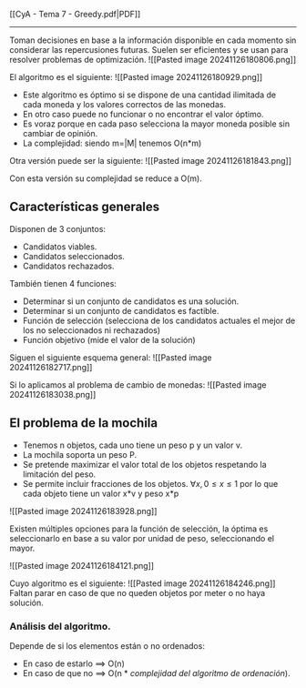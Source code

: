 [[CyA - Tema 7 - Greedy.pdf|PDF]]
___
Toman decisiones en base a la información disponible en cada momento sin considerar las repercusiones futuras. Suelen ser eficientes y se usan para resolver problemas de optimización.
![[Pasted image 20241126180806.png]]

El algoritmo es el siguiente:
![[Pasted image 20241126180929.png]]

+ Este algoritmo es óptimo si se dispone de una cantidad ilimitada de cada moneda y los valores correctos de las monedas.
+ En otro caso puede no funcionar o no encontrar el valor óptimo. 
+ Es voraz porque en cada paso selecciona la mayor moneda posible sin cambiar de opinión.
+ La complejidad: siendo m=|M| tenemos O(n\*m) 

Otra versión puede ser la siguiente:
![[Pasted image 20241126181843.png]]

Con esta versión su complejidad se reduce a O(m).

## Características generales
Disponen de 3 conjuntos:
+ Candidatos viables.
+ Candidatos seleccionados.
+ Candidatos rechazados.

También tienen 4 funciones:
+ Determinar si un conjunto de candidatos es una solución.
+ Determinar si un conjunto de candidatos es factible.
+ Función de selección (selecciona de los candidatos actuales el mejor de los no seleccionados ni rechazados)
+ Función objetivo (mide el valor de la solución)

Siguen el siguiente esquema general:
![[Pasted image 20241126182717.png]]

Si lo aplicamos al problema de cambio de monedas:
![[Pasted image 20241126183038.png]]

## El problema de la mochila
+ Tenemos n objetos, cada uno tiene un peso p y un valor v.
+ La mochila soporta un peso P.
+ Se pretende maximizar el valor total de los objetos respetando la limitación del peso.
+ Se permite incluir fracciones de los objetos. $\forall x, 0 \leq x \leq 1$ por lo que cada objeto tiene un valor x\*v y peso x\*p

![[Pasted image 20241126183928.png]]


Existen múltiples opciones para la función de selección, la óptima es seleccionarlo en base a su valor por unidad de peso, seleccionando el mayor.

![[Pasted image 20241126184121.png]]

Cuyo algoritmo es el siguiente:
![[Pasted image 20241126184246.png]]
Faltan parar en caso de que no queden objetos por meter o no haya solución.
### Análisis del algoritmo.
Depende de si los elementos están o no ordenados:
+ En caso de estarlo $\implies$ O(n)
+ En caso de que no $\implies$ O(n * *complejidad del algoritmo de ordenación*).